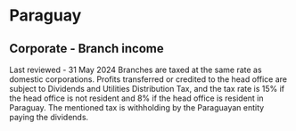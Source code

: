 # Paraguay
## Corporate - Branch income
Last reviewed - 31 May 2024
Branches are taxed at the same rate as domestic corporations. Profits transferred or credited to the head office are subject to Dividends and Utilities Distribution Tax, and the tax rate is 15% if the head office is not resident and 8% if the head office is resident in Paraguay. The mentioned tax is withholding by the Paraguayan entity paying the dividends.
